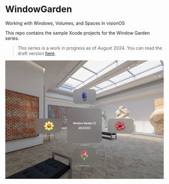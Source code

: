 # WindowGarden
 Working with Windows, Volumes, and Spaces in visionOS

This repo contains the sample Xcode projects for the Window Garden series. 

> This series is a work in progress as of August 2024. You can read the draft version [here](https://vrhermit.craft.me/window-garden).

![wb-2024.07.30-02](./resources/wb-2024.07.30-02.jpeg)
